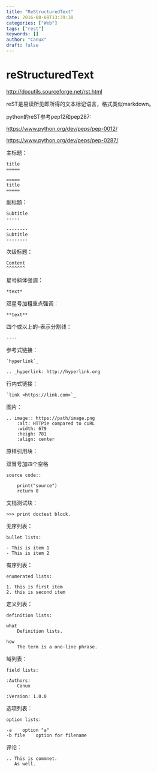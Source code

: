 ```yaml
---
title: "ReStructuredText"
date: 2016-08-08T13:39:38
categories: ["Web"]
tags: ["rest"]
keywords: []
author: "Canux"
draft: false
---
```


# reStructuredText

<http://docutils.sourceforge.net/rst.html>

reST是易读所见即所得的文本标记语言，格式类似markdown。

python的reST参考pep12和pep287:

<https://www.python.org/dev/peps/pep-0012/>

<https://www.python.org/dev/peps/pep-0287/>

主标题：

    title
    =====

    =====
    title
    =====

副标题：

    Subtitle
    -----

    --------
    Subtitle
    --------

次级标题：

    Content
    ^^^^^^^

星号斜体强调：

    *text*

双星号加粗重点强调：

    **text**

四个或以上的-表示分割线：

    ----

参考式链接：

    `hyperlink`_

    .. _hyperlink: http://hyperlink.org

行内式链接：

    `link <https://link.com>`_

图片：

    .. image:: https://path/image.png
        :alt: HTTPie compared to cURL
        :width: 679
        :heigh: 781
        :align: center

原样引用块：

双冒号加四个空格

    source code::

        print("source")
        return 0

文档测试块：

    >>> print doctest block.

无序列表：

    bullet lists:

    - This is item 1
    - This is item 2

有序列表：

    enumerated lists:

    1. this is first item
    2. this is second item

定义列表：

    definition lists:

    what
        Definition lists.

    how
        The term is a one-line phrase.

域列表：

    field lists:

    :Authors:
        Canux

    :Version: 1.0.0

选项列表：

    option lists:

    -a    option "a"
    -b file    option for filename

评论：

    .. This is commnet.
       As well.

